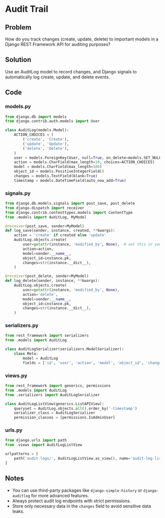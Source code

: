 # Audit Trail

## Problem
How do you track changes (create, update, delete) to important models in a Django REST Framework API for auditing purposes?

## Solution
Use an AuditLog model to record changes, and Django signals to automatically log create, update, and delete events.

## Code

### models.py
```python
from django.db import models
from django.contrib.auth.models import User

class AuditLog(models.Model):
    ACTION_CHOICES = (
        ('create', 'Create'),
        ('update', 'Update'),
        ('delete', 'Delete'),
    )
    user = models.ForeignKey(User, null=True, on_delete=models.SET_NULL)
    action = models.CharField(max_length=10, choices=ACTION_CHOICES)
    model = models.CharField(max_length=100)
    object_id = models.PositiveIntegerField()
    changes = models.TextField(blank=True)
    timestamp = models.DateTimeField(auto_now_add=True)
```

### signals.py
```python
from django.db.models.signals import post_save, post_delete
from django.dispatch import receiver
from django.contrib.contenttypes.models import ContentType
from .models import AuditLog, MyModel

@receiver(post_save, sender=MyModel)
def log_save(sender, instance, created, **kwargs):
    action = 'create' if created else 'update'
    AuditLog.objects.create(
        user=getattr(instance, 'modified_by', None),  # set this in your views
        action=action,
        model=sender.__name__,
        object_id=instance.pk,
        changes=str(instance.__dict__),
    )

@receiver(post_delete, sender=MyModel)
def log_delete(sender, instance, **kwargs):
    AuditLog.objects.create(
        user=getattr(instance, 'modified_by', None),
        action='delete',
        model=sender.__name__,
        object_id=instance.pk,
        changes=str(instance.__dict__),
    )
```

### serializers.py
```python
from rest_framework import serializers
from .models import AuditLog

class AuditLogSerializer(serializers.ModelSerializer):
    class Meta:
        model = AuditLog
        fields = ['id', 'user', 'action', 'model', 'object_id', 'changes', 'timestamp']
```

### views.py
```python
from rest_framework import generics, permissions
from .models import AuditLog
from .serializers import AuditLogSerializer

class AuditLogListView(generics.ListAPIView):
    queryset = AuditLog.objects.all().order_by('-timestamp')
    serializer_class = AuditLogSerializer
    permission_classes = [permissions.IsAdminUser]
```

### urls.py
```python
from django.urls import path
from .views import AuditLogListView

urlpatterns = [
    path('audit-logs/', AuditLogListView.as_view(), name='audit-log-list'),
]
```

## Notes
- You can use third-party packages like `django-simple-history` or `django-auditlog` for more advanced features.
- Always protect audit log endpoints with strict permissions.
- Store only necessary data in the `changes` field to avoid sensitive data leaks. 